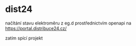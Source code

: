 # dist24
načítání stavu elektroměru z eg.d prostřednictvím openapi na https://portal.distribuce24.cz/

zatím spící projekt
